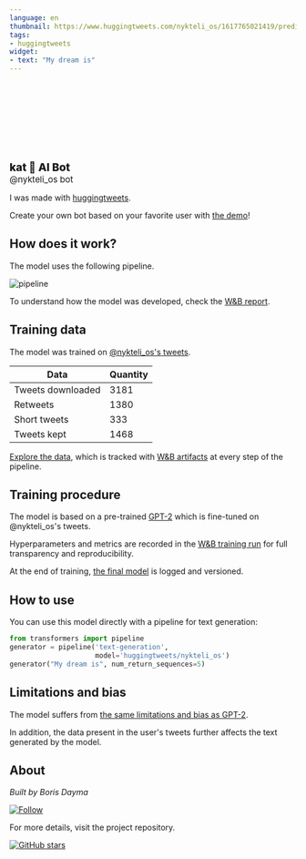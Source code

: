 ```yaml
---
language: en
thumbnail: https://www.huggingtweets.com/nykteli_os/1617765021419/predictions.png
tags:
- huggingtweets
widget:
- text: "My dream is"
---
```


<div>
<div style="width: 132px; height:132px; border-radius: 50%; background-size: cover; background-image: url('https://pbs.twimg.com/profile_images/1378316147217428484/KHvoGqqC_400x400.jpg')">
</div>
<div style="margin-top: 8px; font-size: 19px; font-weight: 800">kat 🤖 AI Bot </div>
<div style="font-size: 15px">@nykteli_os bot</div>
</div>

I was made with [huggingtweets](https://github.com/borisdayma/huggingtweets).

Create your own bot based on your favorite user with [the demo](https://colab.research.google.com/github/borisdayma/huggingtweets/blob/master/huggingtweets-demo.ipynb)!

## How does it work?

The model uses the following pipeline.

![pipeline](https://github.com/borisdayma/huggingtweets/blob/master/img/pipeline.png?raw=true)

To understand how the model was developed, check the [W&B report](https://wandb.ai/wandb/huggingtweets/reports/HuggingTweets-Train-a-Model-to-Generate-Tweets--VmlldzoxMTY5MjI).

## Training data

The model was trained on [@nykteli_os's tweets](https://twitter.com/nykteli_os).

| Data | Quantity |
| --- | --- |
| Tweets downloaded | 3181 |
| Retweets | 1380 |
| Short tweets | 333 |
| Tweets kept | 1468 |

[Explore the data](https://wandb.ai/wandb/huggingtweets/runs/2i76tul5/artifacts), which is tracked with [W&B artifacts](https://docs.wandb.com/artifacts) at every step of the pipeline.

## Training procedure

The model is based on a pre-trained [GPT-2](https://huggingface.co/gpt2) which is fine-tuned on @nykteli_os's tweets.

Hyperparameters and metrics are recorded in the [W&B training run](https://wandb.ai/wandb/huggingtweets/runs/2wvcbiag) for full transparency and reproducibility.

At the end of training, [the final model](https://wandb.ai/wandb/huggingtweets/runs/2wvcbiag/artifacts) is logged and versioned.

## How to use

You can use this model directly with a pipeline for text generation:

```python
from transformers import pipeline
generator = pipeline('text-generation',
                     model='huggingtweets/nykteli_os')
generator("My dream is", num_return_sequences=5)
```

## Limitations and bias

The model suffers from [the same limitations and bias as GPT-2](https://huggingface.co/gpt2#limitations-and-bias).

In addition, the data present in the user's tweets further affects the text generated by the model.

## About

*Built by Boris Dayma*

[![Follow](https://img.shields.io/twitter/follow/borisdayma?style=social)](https://twitter.com/intent/follow?screen_name=borisdayma)

For more details, visit the project repository.

[![GitHub stars](https://img.shields.io/github/stars/borisdayma/huggingtweets?style=social)](https://github.com/borisdayma/huggingtweets)
